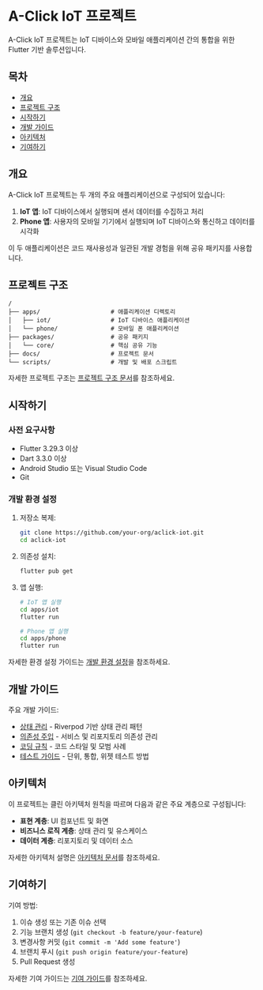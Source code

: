 # A-Click IoT 프로젝트

A-Click IoT 프로젝트는 IoT 디바이스와 모바일 애플리케이션 간의 통합을 위한 Flutter 기반 솔루션입니다.

## 목차

- [개요](#개요)
- [프로젝트 구조](#프로젝트-구조)
- [시작하기](#시작하기)
- [개발 가이드](#개발-가이드)
- [아키텍처](#아키텍처)
- [기여하기](#기여하기)

## 개요

A-Click IoT 프로젝트는 두 개의 주요 애플리케이션으로 구성되어 있습니다:

1. **IoT 앱**: IoT 디바이스에서 실행되며 센서 데이터를 수집하고 처리
2. **Phone 앱**: 사용자의 모바일 기기에서 실행되며 IoT 디바이스와 통신하고 데이터를 시각화

이 두 애플리케이션은 코드 재사용성과 일관된 개발 경험을 위해 공유 패키지를 사용합니다.

## 프로젝트 구조

```
/
├── apps/                    # 애플리케이션 디렉토리
│   ├── iot/                 # IoT 디바이스 애플리케이션
│   └── phone/               # 모바일 폰 애플리케이션
├── packages/                # 공유 패키지
│   └── core/                # 핵심 공유 기능
├── docs/                    # 프로젝트 문서
└── scripts/                 # 개발 및 배포 스크립트
```

자세한 프로젝트 구조는 [프로젝트 구조 문서](./project_structure.md)를 참조하세요.

## 시작하기

### 사전 요구사항

- Flutter 3.29.3 이상
- Dart 3.3.0 이상
- Android Studio 또는 Visual Studio Code
- Git

### 개발 환경 설정

1. 저장소 복제:
   ```bash
   git clone https://github.com/your-org/aclick-iot.git
   cd aclick-iot
   ```

2. 의존성 설치:
   ```bash
   flutter pub get
   ```

3. 앱 실행:
   ```bash
   # IoT 앱 실행
   cd apps/iot
   flutter run
   
   # Phone 앱 실행
   cd apps/phone
   flutter run
   ```

자세한 환경 설정 가이드는 [개발 환경 설정](./setup.md)을 참조하세요.

## 개발 가이드

주요 개발 가이드:

- [상태 관리](./state_management.md) - Riverpod 기반 상태 관리 패턴
- [의존성 주입](./dependency_injection.md) - 서비스 및 리포지토리 의존성 관리
- [코딩 규칙](./coding_standards.md) - 코드 스타일 및 모범 사례
- [테스트 가이드](./testing.md) - 단위, 통합, 위젯 테스트 방법

## 아키텍처

이 프로젝트는 클린 아키텍처 원칙을 따르며 다음과 같은 주요 계층으로 구성됩니다:

- **표현 계층**: UI 컴포넌트 및 화면
- **비즈니스 로직 계층**: 상태 관리 및 유스케이스
- **데이터 계층**: 리포지토리 및 데이터 소스

자세한 아키텍처 설명은 [아키텍처 문서](./architecture.md)를 참조하세요.

## 기여하기

기여 방법:

1. 이슈 생성 또는 기존 이슈 선택
2. 기능 브랜치 생성 (`git checkout -b feature/your-feature`)
3. 변경사항 커밋 (`git commit -m 'Add some feature'`)
4. 브랜치 푸시 (`git push origin feature/your-feature`)
5. Pull Request 생성

자세한 기여 가이드는 [기여 가이드](./contributing.md)를 참조하세요.
